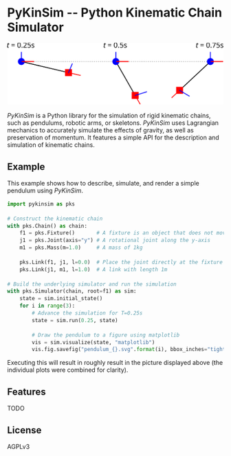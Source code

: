 PyKinSim -- Python Kinematic Chain Simulator
============================================

![Visualization of the Pendulum example above](doc/pendulum_example.svg)

*PyKinSim* is a Python library for the simulation of rigid kinematic chains,
such as pendulums, robotic arms, or skeletons. *PyKinSim* uses Lagrangian
mechanics to accurately simulate the effects of gravity, as well as preservation
of momentum. It features a simple API for the description and simulation of
kinematic chains.

## Example

This example shows how to describe, simulate, and render a simple pendulum using
*PyKinSim*.

```python
import pykinsim as pks

# Construct the kinematic chain
with pks.Chain() as chain:
    f1 = pks.Fixture()       # A fixture is an object that does not move
    j1 = pks.Joint(axis="y") # A rotational joint along the y-axis
    m1 = pks.Mass(m=1.0)     # A mass of 1kg

    pks.Link(f1, j1, l=0.0)  # Place the joint directly at the fixture
    pks.Link(j1, m1, l=1.0)  # A link with length 1m

# Build the underlying simulator and run the simulation
with pks.Simulator(chain, root=f1) as sim:
    state = sim.initial_state()
    for i in range(3):
        # Advance the simulation for T=0.25s
        state = sim.run(0.25, state)

        # Draw the pendulum to a figure using matplotlib
        vis = sim.visualize(state, "matplotlib")
        vis.fig.savefig("pendulum_{}.svg".format(i), bbox_inches="tight", transparent=True)
```

Executing this will result in roughly result in the picture displayed above (the individual plots were combined for clarity).

## Features

TODO

## License

AGPLv3
